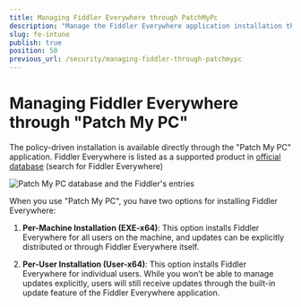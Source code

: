 ```yaml
---
title: Managing Fiddler Everywhere through PatchMyPc
description: "Manage the Fiddler Everywhere application installation through Microsoft Patch My PC."
slug: fe-intune
publish: true
position: 50
previous_url: /security/managing-fiddler-through-patchmypc
---
```


# Managing Fiddler Everywhere through "Patch My PC"

The policy-driven installation is available directly through the "Patch My PC" application. Fiddler Everywhere is listed as a supported product in [official database](https://patchmypc.com/supported-products) (search for Fiddler Everywhere)

![Patch My PC database and the Fiddler's entries](../images/security/fe-patch-my-pc.png)

When you use "Patch My PC", you have two options for installing Fiddler Everywhere: 

1. **Per-Machine Installation (EXE-x64)**: This option installs Fiddler Everywhere for all users on the machine, and updates can be explicitly distributed or through Fiddler Everywhere itself. 

2. **Per-User Installation (User-x64)**: This option installs Fiddler Everywhere for individual users. While you won’t be able to manage updates explicitly, users will still receive updates through the built-in update feature of the Fiddler Everywhere application.
